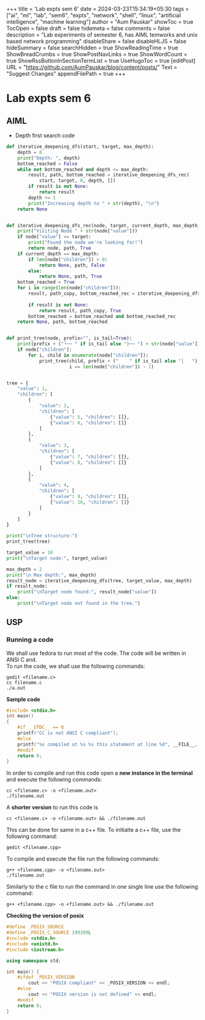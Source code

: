 +++
title = 'Lab expts sem 6'
date = 2024-03-23T15:34:19+05:30
tags = ["ai", "ml", "lab", "sem6", "expts", "network", "shell", "linux", "artificial intelligence", "machine learning"]
author = "Aum Pauskar"
showToc = true
TocOpen = false
draft = false
hidemeta = false
comments = false
description = "Lab experiments of semester 6, has AIML temworks and unix based network programming"
disableShare = false
disableHLJS = false
hideSummary = false
searchHidden = true
ShowReadingTime = true
ShowBreadCrumbs = true
ShowPostNavLinks = true
ShowWordCount = true
ShowRssButtonInSectionTermList = true
UseHugoToc = true
[editPost]
    URL = "https://github.com/AumPauskar/blog/content/posts/"
    Text = "Suggest Changes"
    appendFilePath = true
+++

# Lab expts sem 6

## AIML

- Depth first search code

```py
def iterative_deepening_dfs(start, target, max_depth):
    depth = 0
    print("Depth: ", depth)
    bottom_reached = False
    while not bottom_reached and depth <= max_depth:
        result, path, bottom_reached = iterative_deepening_dfs_rec(
            start, target, 0, depth, [])
        if result is not None:
            return result
        depth += 1
        print("Increasing depth to " + str(depth), "\n")
    return None


def iterative_deepening_dfs_rec(node, target, current_depth, max_depth, path):
    print("Visiting Node " + str(node["value"]))
    if node["value"] == target:
        print("Found the node we're looking for!")
        return node, path, True
    if current_depth == max_depth:
        if len(node["children"]) > 0:
            return None, path, False
        else:
            return None, path, True
    bottom_reached = True
    for i in range(len(node["children"])):
        result, path_copy, bottom_reached_rec = iterative_deepening_dfs_rec(node["children"][i], target, current_depth + 1,
                                                                            max_depth, path + [node["value"]])
        if result is not None:
            return result, path_copy, True
        bottom_reached = bottom_reached and bottom_reached_rec
    return None, path, bottom_reached


def print_tree(node, prefix="", is_tail=True):
    print(prefix + ("└── " if is_tail else "├── ") + str(node["value"]))
    if node["children"]:
        for i, child in enumerate(node["children"]):
            print_tree(child, prefix + ("    " if is_tail else "│   "),
                       i == len(node["children"]) - 1)


tree = {
    "value": 1,
    "children": [
        {
            "value": 2,
            "children": [
                {"value": 5, "children": []},
                {"value": 6, "children": []}
            ]
        },
        {
            "value": 3,
            "children": [
                {"value": 7, "children": []},
                {"value": 8, "children": []}
            ]
        },
        {
            "value": 4,
            "children": [
                {"value": 9, "children": []},
                {"value": 10, "children": []}
            ]
        }
    ]
}

print("\nTree structure:")
print_tree(tree)

target_value = 10
print("\nTarget node:", target_value)

max_depth = 2
print("\n Max depth:", max_depth)
result_node = iterative_deepening_dfs(tree, target_value, max_depth)
if result_node:
    print("\nTarget node found:", result_node["value"])
else:
    print("\nTarget node not found in the tree.")
```

## USP

### Running a code

We shall use fedora to run most of the code. The code will be written in ANSI C and. \
To run the code, we shall use the following commands:

```shell
gedit <filename.c>
cc filename.c
./a.out
```

**Sample code**

```c
#include <stdio.h>
int main()
{
    #if __STDC__ == 0
    printf("CC is not ANSI C compliant");
    #else
    printf("%s compiled at %s %s this statement at line %d", __FILE__, __TIME__, __DATE__, __LINE__);
    #endif
    return 0;
}
```

In order to compile and run this code open a **new instance in the terminal** and execute the following commands:

```shell
cc <filename.c> -o <filename.out>
./filename.out
```

A **shorter version** to run this code is

```shell
cc <filename.c> -o <filename.out> && ./filename.out
```

This can be done for same in a c++ file. To initialte a c++ file, use the following command:

```shell
gedit <filename.cpp>
```

To compile and execute the file run the following commands:

```shell
g++ <filename.cpp> -o <filename.out>
./filename.out
```

Similarly to the c file to run the command in one single line use the following command:

```shell
g++ <filename.cpp> -o <filename.out> && ./filename.out
```

**Checking the version of posix**

```cpp
#define _POSIX_SOURCE
#define _POSIX_C_SOURCE 199309L
#include <stdio.h>
#include <unistd.h>
#include <iostream.h>

using namespace std;

int main() {
    #ifdef _POSIX_VERSION
        cout << "POSIX compliant" << _POSIX_VERSION << endl;
    #else
        cout << "POSIX version is not defined" << endl;
    #endif
    return 0;
}
```
